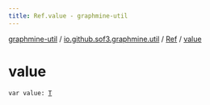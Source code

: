 ```yaml
---
title: Ref.value - graphmine-util
---
```


[graphmine-util](../../index.html) / [io.github.sof3.graphmine.util](../index.html) / [Ref](index.html) / [value](./value.html)

# value

`var value: `[`T`](index.html#T)